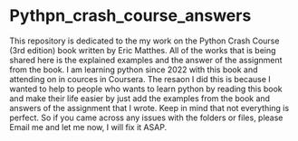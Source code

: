 # Pythpn_crash_course_answers
This repository is dedicated to the my work on the Python Crash Course (3rd edition) book written by Eric Matthes. All of the works that is being shared here is the explained examples and the answer of the assignment from the book.
I am learning python since 2022 with this book and attending on in cources in Coursera. The resaon I did this is because I wanted to help to people who wants to learn python by reading this book and make their life easier by just add the examples from the book and answers of the assignment that I wrote.
Keep in mind that not everything is perfect. So if you came across any issues with the folders or files, please Email me and let me now, I will fix it ASAP.
